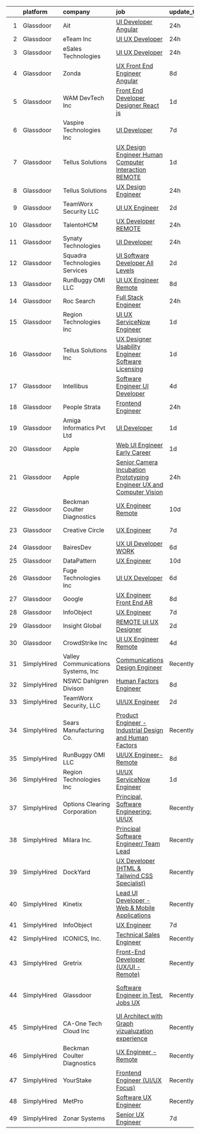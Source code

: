 

|    | platform    | company                            | job                                                                                                                                                                                                                                                                                                                                                                                                                                                                                                                                                                                                                                                                                                                                                                                                                                                                                                                                                                                                                                                                                                                                                                                                                                                                                                                                              | update_time   | location                       |
|---:|:------------|:-----------------------------------|:-------------------------------------------------------------------------------------------------------------------------------------------------------------------------------------------------------------------------------------------------------------------------------------------------------------------------------------------------------------------------------------------------------------------------------------------------------------------------------------------------------------------------------------------------------------------------------------------------------------------------------------------------------------------------------------------------------------------------------------------------------------------------------------------------------------------------------------------------------------------------------------------------------------------------------------------------------------------------------------------------------------------------------------------------------------------------------------------------------------------------------------------------------------------------------------------------------------------------------------------------------------------------------------------------------------------------------------------------|:--------------|:-------------------------------|
|  1 | Glassdoor   | Ait                                | [UI Developer  Angular](https://www.glassdoor.com/partner/jobListing.htm?pos=128&ao=1136043&s=58&guid=00000181dc944e6285451336f4c0a5e4&src=GD_JOB_AD&t=SR&vt=w&ea=1&cs=1_23a41601&cb=1657263116182&jobListingId=1007990133128&jrtk=3-0-1g7e98jklihml801-1g7e98jl1gahd800-1b35e8b9eac165aa-)                                                                                                                                                                                                                                                                                                                                                                                                                                                                                                                                                                                                                                                                                                                                                                                                                                                                                                                                                                                                                                                      | 24h           | Remote                         |
|  2 | Glassdoor   | eTeam Inc                          | [UI UX Developer](https://www.glassdoor.com/partner/jobListing.htm?pos=105&ao=1110586&s=58&guid=00000181dc944e6285451336f4c0a5e4&src=GD_JOB_AD&t=SR&vt=w&ea=1&cs=1_3d7337df&cb=1657263116180&jobListingId=1007990831213&cpc=FA84DF7EA1EC2398&jrtk=3-0-1g7e98jklihml801-1g7e98jl1gahd800-abccbf8b028e553c--6NYlbfkN0BrebvuryEatuNHUHZCAQUz0OnV0ltSPb-mADEOcHGVot9rTrxxekT_0oFh76gfC5kb7UIL825lTyQVmSv5TknD4h-bEUcNPsU-7bHw8vqf2ccVdZGPmt9qeBzG3HwH10k5JmoRVnoLpwlJDw5qFg83yDwvQJw8qAv_ovZKm8YFfXew-VwrGs0LNfqHuPxbl27Jrs5sHWi7yxs65LX7HR-C-uvojJwYZXL8ZEYAPmCcMAjON3zll9dNFJjIN-lpTSPHVaSojZdsai_-KZwZ6toeipJg9zHE3x-7GNAN4NDFUksgd2uzZ5BtK7BmCFbzvXVI9X5gbZQvRqhG1SSE1JUgYJExWz1BFNLyn882UsT8fKIgJIMzhlGjGxBczNVP5xyXJlkZTHx5rnBv0THWJ-yYGj99aEefFdZTFyuh8y0nH1lKaa0gTlJBUbRt_4Fvit9oAwEyQTHZ8jp_nBvOFOM8xPB53pb7Rh5xUV_sYqYm1gkp7Po4dEtZ0MhYK4MxEhG2dDPR_n8l5E5qTTrOnL3I)                                                                                                                                                                                                                                                                                                                                                                                                                                                                       | 24h           | Houston, TX                    |
|  3 | Glassdoor   | eSales Technologies                | [UI   UX Developer](https://www.glassdoor.com/partner/jobListing.htm?pos=112&ao=1136043&s=58&guid=00000181dc944e6285451336f4c0a5e4&src=GD_JOB_AD&t=SR&vt=w&cs=1_6b5da3ea&cb=1657263116180&jobListingId=1007991763032&jrtk=3-0-1g7e98jklihml801-1g7e98jl1gahd800-28972c88cc5ab41f-)                                                                                                                                                                                                                                                                                                                                                                                                                                                                                                                                                                                                                                                                                                                                                                                                                                                                                                                                                                                                                                                               | 24h           | West Babylon, NY               |
|  4 | Glassdoor   | Zonda                              | [UX Front End Engineer   Angular](https://www.glassdoor.com/partner/jobListing.htm?pos=130&ao=1136043&s=58&guid=00000181dc944e6285451336f4c0a5e4&src=GD_JOB_AD&t=SR&vt=w&cs=1_1afe54fe&cb=1657263116182&jobListingId=1007970843771&jrtk=3-0-1g7e98jklihml801-1g7e98jl1gahd800-ff3b7009c0fc9bb1-)                                                                                                                                                                                                                                                                                                                                                                                                                                                                                                                                                                                                                                                                                                                                                                                                                                                                                                                                                                                                                                                 | 8d            | Solana Beach, CA               |
|  5 | Glassdoor   | WAM DevTech  Inc                   | [Front End Developer Designer   React js](https://www.glassdoor.com/partner/jobListing.htm?pos=103&ao=1110586&s=58&guid=00000181dc944e6285451336f4c0a5e4&src=GD_JOB_AD&t=SR&vt=w&ea=1&cs=1_742e5e95&cb=1657263116179&jobListingId=1007987269978&cpc=1D891ED3EFC3904E&jrtk=3-0-1g7e98jklihml801-1g7e98jl1gahd800-ff7916af5e6bedcb--6NYlbfkN0CjqyTKdY8CRs2oHsk72m49nzTC4vIU3oLEAJqKAmf6nv2sYAIR7nx7PeCmARRTLgrPPQ6asVQ_jdTStnuELsYsbL5TN4G93_QkBU5Cc2b6XOworCIEyLbxbk49T4GmKldUv-5OxiLPVkHE_EBJ4yMuW4iRdRP8K8N6ZAAGMwLDQffgQCc37fDvlgeJ1M5dz-zyKcOXXauvYAU7PSlyoZl2z0zivd0kXG2th8RW3zj4_Y7P5qDaH6cV8fiJX2w5E-Ahl6rOLdMnuKN63wCPT-xQBcr3vketNbQUcEPhivyfZutaPKrJs5z_SC0EVRYxBc3PNvbE5F2JE8TSNWJWAjz_NLEOmzPSIgMoG6Zk7U8b4GXij_Veu75ObD5ddZ1YkZ-gv_xOtVYFlrWlpXxNyy29IzQ_F4IRJEl9vpC7LEr1XUoHBAm4yF308-NFtcOfXWRe2ecSRxJSKfZIc77gFtBRTGWHHYeNL-kMH_dO7RaFdSxIgS_LU7kKZucZRYPcozyIUkYgvBP4ihKRoiI2dk2Q)                                                                                                                                                                                                                                                                                                                                                                                                                                               | 1d            | Remote                         |
|  6 | Glassdoor   | Vaspire Technologies Inc           | [UI Developer](https://www.glassdoor.com/partner/jobListing.htm?pos=125&ao=1136043&s=58&guid=00000181dc944e6285451336f4c0a5e4&src=GD_JOB_AD&t=SR&vt=w&ea=1&cs=1_dcc9ff6f&cb=1657263116182&jobListingId=1007973231809&jrtk=3-0-1g7e98jklihml801-1g7e98jl1gahd800-14fa37d21873e556-)                                                                                                                                                                                                                                                                                                                                                                                                                                                                                                                                                                                                                                                                                                                                                                                                                                                                                                                                                                                                                                                               | 7d            | New York, NY                   |
|  7 | Glassdoor   | Tellus Solutions                   | [UX Design Engineer  Human Computer Interaction REMOTE](https://www.glassdoor.com/partner/jobListing.htm?pos=114&ao=1136043&s=58&guid=00000181dc944e6285451336f4c0a5e4&src=GD_JOB_AD&t=SR&vt=w&ea=1&cs=1_3ab283a5&cb=1657263116181&jobListingId=1007988164017&jrtk=3-0-1g7e98jklihml801-1g7e98jl1gahd800-9728c12d9b5402ae-)                                                                                                                                                                                                                                                                                                                                                                                                                                                                                                                                                                                                                                                                                                                                                                                                                                                                                                                                                                                                                      | 1d            | Remote                         |
|  8 | Glassdoor   | Tellus Solutions                   | [UX Design Engineer](https://www.glassdoor.com/partner/jobListing.htm?pos=117&ao=1136043&s=58&guid=00000181dc944e6285451336f4c0a5e4&src=GD_JOB_AD&t=SR&vt=w&ea=1&cs=1_2ccb5a81&cb=1657263116181&jobListingId=1007990868903&jrtk=3-0-1g7e98jklihml801-1g7e98jl1gahd800-2ace94e28131cc8b-)                                                                                                                                                                                                                                                                                                                                                                                                                                                                                                                                                                                                                                                                                                                                                                                                                                                                                                                                                                                                                                                         | 24h           | Remote                         |
|  9 | Glassdoor   | TeamWorx Security  LLC             | [UI UX Engineer](https://www.glassdoor.com/partner/jobListing.htm?pos=119&ao=1136043&s=58&guid=00000181dc944e6285451336f4c0a5e4&src=GD_JOB_AD&t=SR&vt=w&ea=1&cs=1_d582c516&cb=1657263116182&jobListingId=1007986248095&jrtk=3-0-1g7e98jklihml801-1g7e98jl1gahd800-5d211577d70c29a3-)                                                                                                                                                                                                                                                                                                                                                                                                                                                                                                                                                                                                                                                                                                                                                                                                                                                                                                                                                                                                                                                             | 2d            | Laurel, MD                     |
| 10 | Glassdoor   | TalentoHCM                         | [UX Developer   REMOTE](https://www.glassdoor.com/partner/jobListing.htm?pos=110&ao=1110586&s=58&guid=00000181dc944e6285451336f4c0a5e4&src=GD_JOB_AD&t=SR&vt=w&ea=1&cs=1_e0da8a84&cb=1657263116181&jobListingId=1007990640377&cpc=47CFDC01B3F81FAC&jrtk=3-0-1g7e98jklihml801-1g7e98jl1gahd800-69e601a1d98ac21e--6NYlbfkN0C_SycDmnNWjSnOfNojf-KZh-yXpPzkmZZ6wpMZhR9zB5dLKAJ7UQnWo9NBJTHUaTPuSHqOCgApo8QdfvrvjzZn0SI-ozTqJGpGWm-40dkSe3zrAjRr0NeVOoRed2eJOzPg5ROAdxliPxET-QtF9Q93RXmpYHYavfyElHgpJ9HOeOB8uFIsQf0hj31GngLtuoleeoFS5su-_-3kkYCbtPJX15C0XbdxptZzvRIXN3np3PZhfMD_H4Mo2X58oOCy2YdPsGUIFa9ILF6f_LD6JLwPbsEETIVRJRoNJJQPFC5cK1UL-XKxgrKVrfFZCMS8YU42t6BbvR71Z1wFVEl5GjL_479Tj6nZBw7q-ZV4-PVwLHMu0yvePw07j89BH-Ymh16G2_9xjfRTXx1A3E3-hcjPyG7ccaU9Sjo0Y3_jxNpw43vytjbniGJlDAbHC8JF5Dr-UrHG0x1Hvzp7dbUjRAGcKhkCnq3zW9DBbZ4GCGNDxAUV-izVlUJjh6Taextj2KTHt2JflJm0L2K1h0GiNPV2HbcrsXvwf6Ph64koRxtjsCWttoV0kv3Ox50jeS5z1gsejAZQP0mShXvUBbUnfNw2mN2dce72PYU%3D)                                                                                                                                                                                                                                                                                                                                                                                   | 24h           | Tysons Corner, VA              |
| 11 | Glassdoor   | Synaty Technologies                | [UI Developer](https://www.glassdoor.com/partner/jobListing.htm?pos=129&ao=1136043&s=58&guid=00000181dc944e6285451336f4c0a5e4&src=GD_JOB_AD&t=SR&vt=w&ea=1&cs=1_d671a876&cb=1657263116182&jobListingId=1007991084195&jrtk=3-0-1g7e98jklihml801-1g7e98jl1gahd800-424831480a09f643-)                                                                                                                                                                                                                                                                                                                                                                                                                                                                                                                                                                                                                                                                                                                                                                                                                                                                                                                                                                                                                                                               | 24h           | Remote                         |
| 12 | Glassdoor   | Squadra Technologies Services      | [UI  Software Developer All Levels](https://www.glassdoor.com/partner/jobListing.htm?pos=108&ao=1110586&s=58&guid=00000181dc944e6285451336f4c0a5e4&src=GD_JOB_AD&t=SR&vt=w&ea=1&cs=1_945d2ffe&cb=1657263116180&jobListingId=1007984835232&cpc=451933188B21919D&jrtk=3-0-1g7e98jklihml801-1g7e98jl1gahd800-e811dbf00e5ba4bb--6NYlbfkN0CI2D2WBf5KCAKm8AdZUtusvf22ZEvDfdwV7TPiZlfqI7iNOkFBBtJUL02K3EeupYBqSCEBoi0FnwSKg8wCxvQWTJ4tKVkjpBUUsuyK_XsRAZt9rGjO3nLhNnz8z_uuEkdhKuO6hb1hq_qtYKrqY-6EabSz6moGXWIwLj-pzQf36p4WOqMVtnA8JOQyu_HHFiGu_iA2MW_BMZPOXuogF_URhAztvJVNGeegdQV-zxejuPGeHSgJUpQE6IbwSyrDKKFNBqS4HoWE8ArVi4GGfD_uQ_-UUHobsDin64EEg0YS98orVUWtTSZilUnnW9Kl2U_Ev9mufMqqZJl8B-55OxsZxmQ-w5MzLVBPLuh3lFgL0GuRw0s6EJyrNpgrKPOULMiI-gXeWh79nA5CtsiaOSaVOpYiGOrggxp4ll8LnZYeM4P-NE-_zbnZ0dQvOV7r3XXJPCJmTEcmrygL3UFuTCisE7TCJ2axnw7TVevzBHN42utEMgTwzhJMI0LKlqQ4YUA%3D)                                                                                                                                                                                                                                                                                                                                                                                                                                                                       | 2d            | Remote                         |
| 13 | Glassdoor   | RunBuggy OMI LLC                   | [UI UX Engineer  Remote](https://www.glassdoor.com/partner/jobListing.htm?pos=113&ao=1136043&s=58&guid=00000181dc944e6285451336f4c0a5e4&src=GD_JOB_AD&t=SR&vt=w&ea=1&cs=1_c1e90e34&cb=1657263116181&jobListingId=1007970961814&jrtk=3-0-1g7e98jklihml801-1g7e98jl1gahd800-47225a62e1b6a6a4-)                                                                                                                                                                                                                                                                                                                                                                                                                                                                                                                                                                                                                                                                                                                                                                                                                                                                                                                                                                                                                                                     | 8d            | Remote                         |
| 14 | Glassdoor   | Roc Search                         | [Full Stack Engineer](https://www.glassdoor.com/partner/jobListing.htm?pos=109&ao=1110586&s=58&guid=00000181dc944e6285451336f4c0a5e4&src=GD_JOB_AD&t=SR&vt=w&ea=1&cs=1_6e5ccc9a&cb=1657263116181&jobListingId=1007990751253&cpc=F41FEAB56D215062&jrtk=3-0-1g7e98jklihml801-1g7e98jl1gahd800-821cb0c7cb72fab0--6NYlbfkN0CMHfdvImXyhvk82aHanYmk_omNMXOkHedsHncAw9pogZQ8McdVG3ZgtV6D129IFYhCB_RwixszgL4896YGSfTC3_cbGOqj5JHj1Pg_GIsDGjXFLclWgy-atJISMZomnZSCZbIu976RoxTNCzrgyVfiOLka5RecghcMN8vK12pPlSbx5RbPNCKrTfuX_LZ7gCc-HYgCKJs4OLYct4MrO4kJUBkmMw2LU-8ieFLlmxx3Ft9XbsHuXcGnsXThbXVQ1YQtAmNo1is7uTn5ykI6Hvc2an_iZ6W9y2F3vvIqRPUw_7hJwRqApIf3rddNqrOt7zYn_cuVcXcUbI0zvipz6Xna5oalEslhZr9Ts1M_CrbM89_d-YQMKUw2II9qbcq9BhYmc9wJnqJPGwa2RAnjmRRXOB5buqb0XUhjImpKI7Es-syPIt4PmjJyuD-HmziqTiLWZFZZkeQmyuYFmV05zxWubHxg7AbAXe1N8Za6e2ElrfgeQQpp7bsc1c66qyA1qKtOKCJ83DFgAw%3D%3D)                                                                                                                                                                                                                                                                                                                                                                                                                                                                       | 24h           | Remote                         |
| 15 | Glassdoor   | Region Technologies Inc            | [UI UX ServiceNow Engineer](https://www.glassdoor.com/partner/jobListing.htm?pos=115&ao=1136043&s=58&guid=00000181dc944e6285451336f4c0a5e4&src=GD_JOB_AD&t=SR&vt=w&ea=1&cs=1_c98241de&cb=1657263116181&jobListingId=1007987823684&jrtk=3-0-1g7e98jklihml801-1g7e98jl1gahd800-e1baa63203b64b98-)                                                                                                                                                                                                                                                                                                                                                                                                                                                                                                                                                                                                                                                                                                                                                                                                                                                                                                                                                                                                                                                  | 1d            | Remote                         |
| 16 | Glassdoor   | Tellus Solutions Inc               | [UX Designer  Usability Engineer  Software Licensing ](https://www.glassdoor.com/partner/jobListing.htm?pos=123&ao=1136043&s=58&guid=00000181dc944e6285451336f4c0a5e4&src=GD_JOB_AD&t=SR&vt=w&ea=1&cs=1_49b851e4&cb=1657263116182&jobListingId=1007988242384&jrtk=3-0-1g7e98jklihml801-1g7e98jl1gahd800-445df6d099766c8c-)                                                                                                                                                                                                                                                                                                                                                                                                                                                                                                                                                                                                                                                                                                                                                                                                                                                                                                                                                                                                                       | 1d            | Remote                         |
| 17 | Glassdoor   | Intellibus                         | [Software Engineer   UI Developer](https://www.glassdoor.com/partner/jobListing.htm?pos=122&ao=1136043&s=58&guid=00000181dc944e6285451336f4c0a5e4&src=GD_JOB_AD&t=SR&vt=w&ea=1&cs=1_51794d9c&cb=1657263116182&jobListingId=1007979820807&jrtk=3-0-1g7e98jklihml801-1g7e98jl1gahd800-f16f33bb03ce288a-)                                                                                                                                                                                                                                                                                                                                                                                                                                                                                                                                                                                                                                                                                                                                                                                                                                                                                                                                                                                                                                           | 4d            | Washington, DC                 |
| 18 | Glassdoor   | People Strata                      | [Frontend Engineer](https://www.glassdoor.com/partner/jobListing.htm?pos=120&ao=1136043&s=58&guid=00000181dc944e6285451336f4c0a5e4&src=GD_JOB_AD&t=SR&vt=w&ea=1&cs=1_dd651e13&cb=1657263116182&jobListingId=1007990410033&jrtk=3-0-1g7e98jklihml801-1g7e98jl1gahd800-bc447331a48fa33a-)                                                                                                                                                                                                                                                                                                                                                                                                                                                                                                                                                                                                                                                                                                                                                                                                                                                                                                                                                                                                                                                          | 24h           | New York, NY                   |
| 19 | Glassdoor   | Amiga Informatics Pvt  Ltd         | [UI Developer](https://www.glassdoor.com/partner/jobListing.htm?pos=124&ao=1136043&s=58&guid=00000181dc944e6285451336f4c0a5e4&src=GD_JOB_AD&t=SR&vt=w&ea=1&cs=1_83e6fef1&cb=1657263116182&jobListingId=1007988027044&jrtk=3-0-1g7e98jklihml801-1g7e98jl1gahd800-d35e425fe9cd494e-)                                                                                                                                                                                                                                                                                                                                                                                                                                                                                                                                                                                                                                                                                                                                                                                                                                                                                                                                                                                                                                                               | 1d            | Sunnyvale, CA                  |
| 20 | Glassdoor   | Apple                              | [Web UI Engineer  Early Career ](https://www.glassdoor.com/partner/jobListing.htm?pos=104&ao=1110586&s=58&guid=00000181dc944e6285451336f4c0a5e4&src=GD_JOB_AD&t=SR&vt=w&cs=1_5998a22d&cb=1657263116180&jobListingId=1007988604922&cpc=654405A9B1E0A9F5&jrtk=3-0-1g7e98jklihml801-1g7e98jl1gahd800-ae04aeb5feb59ae3--6NYlbfkN0BvKrLyj5gPmtZO9T8euul8TCxuuKNOtzRJOomxnwSEodTz2Bc-sPZlADHp0xxmf8Ugz10IzNF6fWkt1yEUWdkCySpbdauG-eZtLaDfGRnX75GgNd-GgpVzZ0KPCcmfzmV617ix-Q5tyBgH_li_raOlJv3svq-2-FWwV6E9z7-AXlYn9HRTtjMRruREmMekvrgTSW_WZrRCkZOkSetHDZ4b7fkoNRCiNSiLTsX-yiWcJIj-6BO5dPiDtWU66L2M4jPJdX75m9ZyfOQYz-mKeKxhdND8uWqQz8OD7aZwL6pG4WU2Zg9cKsWZ3HBrtnSvyQxYOkaTE5l0Qi5Qx-kslx1uX9CHq3vjaRRC0sPNmiSEKC5Bfk3hBbITsxXt7JISJBbVTj8fu-bbik3H7ydctWzbq91_zWXKl5JjPi_JxhlCkkyUwyQYbkMfm7481B9x-a015_vxwa6sDZHTGuy-ozqUdb3MXLmQyaMrtynlSIYjD9JGTMjoMKmrinNAh1iz6V3W_64CIZsRGIq2p4y6oeEBKXhUrk0gbK7X1zoourkrCX52tKtNSzPkBAkwNXIDRBz6VCwzAyzCZ3L-q4enqmQOZAr8eqzNnv8bILoPhtU0Ckh0_kT40DrmibZIfx7O7XgT1e-rt66y9zZXx1NEqOoZ27JBxqMSVF4VUyf-9OiVmbwjW3cmBncRxkZKdP425YTNWfjzJgnUaNKsdjQLG1_D3b5LF0HTmbkBsk6OqxBTBmWob7rUgjFvFnRcN4PrtFC8fUUY5zkVOaWu_e8d9AMydGhIXWCiu1Al5KRh8Xjg9eLpn6UjP-2owhhWcOToYUHQTFaMGvWPJ_bYek2y7q04GXKxgBrAA_VAB0X5C2K-H-gPldseTESqr1YX8fjliP15L6N6S0eNGPrkZ9Rk18xBhh-hZSulMfRdveN7EZ4Gc-QqK1wyjChE3UniW316ScayHM50SfK09Q%3D%3D) | 1d            | Austin, TX                     |
| 21 | Glassdoor   | Apple                              | [Senior Camera Incubation Prototyping Engineer  UX and Computer Vision ](https://www.glassdoor.com/partner/jobListing.htm?pos=127&ao=1136043&s=58&guid=00000181dc944e6285451336f4c0a5e4&src=GD_JOB_AD&t=SR&vt=w&cs=1_eb158136&cb=1657263116182&jobListingId=1007991720665&jrtk=3-0-1g7e98jklihml801-1g7e98jl1gahd800-07feed75a72ab371-)                                                                                                                                                                                                                                                                                                                                                                                                                                                                                                                                                                                                                                                                                                                                                                                                                                                                                                                                                                                                          | 24h           | Cupertino, CA                  |
| 22 | Glassdoor   | Beckman Coulter Diagnostics        | [UX Engineer   Remote](https://www.glassdoor.com/partner/jobListing.htm?pos=101&ao=1110586&s=58&guid=00000181dc944e6285451336f4c0a5e4&src=GD_JOB_AD&t=SR&vt=w&cs=1_93387f03&cb=1657263116179&jobListingId=1007966348865&cpc=870769263AED881C&jrtk=3-0-1g7e98jklihml801-1g7e98jl1gahd800-69e1767f855de534--6NYlbfkN0BKTnjA2-Drk_oVzlm0wm28KKepnRl48ruy7KcpALSp4YBrMG9vcWWApU_oYO9UIaK8ifPWtneDMZ5UwfRn4mLOKdNnpNZWxsCN6BSLjWdNPSwA2tBQOEP_wGzAxBu7aokVfA0eSiJZbEq4Yr1h8fCBvlSqzuyT-OgjmDizrkgzJE6hj2hzy7vEsNg0L2_ucHL4WK60MuEPCbhCt3_Efqt4zhTgFfpx8ZY3WUpm1N57_4Msza6BO_1M3ZnVGXJ_w2VwRFVzl7vSOGElbvns81su-M6L4GElEKHYQlBIWQamv7qVjhLd3_20pmwLjLoEhcgmyaTNK-XaY7OCENvsWTcyzqMeNf29Dpmc_S1fokf1M8IMHDHmeE4KF_73yKKjCtU3d2gAtAlyuU8ATXhTavh_iXU0jgc88fbPCwOTpG9K670JId5isYOZfiEpuZlVvwud2GbqCaOKh8IdVy0rJKy8WxVM8jA3KrV3z2V2rtunNt-P1tLjcsI-Rvn5ft1XRDJohscMm-sHQjCbZTYe2prPsG2lPIWwCz0yz80IjgFIgXiFWznIbG0tyc7E92MMEI5YN-tHwGzm3G_V4jerh1GTR4Xu8vODV3owYjWfoLYWm27-ddeGfxt5f_Oqc7tKVkM3m6bW4ROmPJoKahmbWB5ePfZ6bIf5ztPsBdfSkD2fJJd-_GnhUBVt5il-wLxWUZPtkUPBik7TDCwrAL7xcUeOg0HhB_krQPECvz-uocueL2tNUen0sObVu6CFNQYp3z77sTG4IVEES54JNg7L3m26KTtI8I07FSqHQDfGiIQE3o7OLCl0phTEakHB3gZ_ZlA41scDCtGN6TSd2gJjKZ58g3rj1TGUaEuiO5cSuxJ-mms562-lNEVmtPi--VuJU40FSNxd1-srKFpr6UgdUJXunpl9pAcpVbifNx9OYhJa35ImIabDKOzkD5lhrFAVvLSwWF9SHdlhpw%3D%3D)           | 10d           | Miami, FL                      |
| 23 | Glassdoor   | Creative Circle                    | [UX Engineer](https://www.glassdoor.com/partner/jobListing.htm?pos=107&ao=1110586&s=58&guid=00000181dc944e6285451336f4c0a5e4&src=GD_JOB_AD&t=SR&vt=w&cs=1_184295f3&cb=1657263116180&jobListingId=1007972850969&cpc=9DC6E4D8324653EE&jrtk=3-0-1g7e98jklihml801-1g7e98jl1gahd800-34e18edd72c9fd21--6NYlbfkN0BPwlZa85gbT4Q3XYQoU_uQn0Qmw9zd_9UNfmcwtqAVud1yvyq1Z4UAlx1bxhDUi3JxGw0NwZsHt8fbQF4rkRonjuILA-NpXs2vk3JkS-TrzOWizQrJRHEzK82EnXBz-ldVUh4FvCqmgLqOBuH8anUr5olTyb3_94mp_Uhjr0o3U__PveV92yNhcixM92TOakHhsauz7SM43MsQyXTudPBJWFy1hU-YW8N2ZU9c1CUF1wBCQkb_REMnAB32RmpE4IY7ktB6gwZy2wxZioOQSRSy4A0qlLzEvTAgWotvHGqoy8HFwNOAO2v8hni62f-47QVIN2iSWIVr5nxqcI9EFVOeNeRpQ5BKwEh3B2BVb4VyzthFR1uyh128FieTVR6rNwkNaULq1bpTqErUHXtEIUTvXlXmNB9dN51qPH9LrNL0zHHXqpiLPIoku9LBu10-ZbElgQ7lk9Ac_XvPdtbWtzmjP1t8-KjOKpORKcEuCDdve8-I_9NrTV7JoS6YF5PAlsPoxqGH2rVwEQ%3D%3D)                                                                                                                                                                                                                                                                                                                                                                                                                                                                                    | 7d            | Playa Vista, CA                |
| 24 | Glassdoor   | BairesDev                          | [UX UI Developer WORK](https://www.glassdoor.com/partner/jobListing.htm?pos=106&ao=1110586&s=58&guid=00000181dc944e6285451336f4c0a5e4&src=GD_JOB_AD&t=SR&vt=w&cs=1_105017f3&cb=1657263116180&jobListingId=1007976973474&cpc=8795CF9063CD573D&jrtk=3-0-1g7e98jklihml801-1g7e98jl1gahd800-1121d6b3f62d0afd--6NYlbfkN0BfEGkshao4EhrCCf7LYqKO8VNtf9vkQrewuI3DmTR_-FNjQOZq6FDCm1wcPTrdsPeLD4KSjDNPHHuW3mfDkpZ_7A-1Am9oZ8_E-IZf_uQpGrEemU-59oJPy2OPaNsbrhcGzRCwq34QdDNY0xaw_BC0_-K4dEZy6OovKGTrs44ANbN6L7MJ7gajO8ae3cjMC7ZLG12hTJI23DerHUDszaeJXLqBiZr9jIPmaE5tXw-SE5AYV4VtFazKxr1uB0vOrLg8j7C3xUCfykJ97Ojq1MOwsj3LNfpJRYxlNFkRLglC1_6lSDyjN_k18AC43bZq42l9QwFO-hCC2QMHdwRfiUuc_KKBu2Gk4ExuNJNKmJxMmKv4Ok57P9rJeDXvbqN1lWCygBwUUQhFirCbWPjulOEHi4KrHdrefZZRFHKMk_qe0VIPWTztk1W4nuUXctAbrqF8e7kIqQhPZTmiurwaCm2wDaXauytPyWv3qZn2BOMRfJBBOLz5XonsXl5glUzxx_htp8oNTKvCj4jnKpWCf4Pfmn6LAzwxz1fXetCl72L9-fhFThaGkOd6bJoppmv66KIQ-O-aC28UaNqAqQly2KZU)                                                                                                                                                                                                                                                                                                                                                                                                       | 6d            | Los Angeles, CA                |
| 25 | Glassdoor   | DataPattern                        | [UX Engineer](https://www.glassdoor.com/partner/jobListing.htm?pos=118&ao=1136043&s=58&guid=00000181dc944e6285451336f4c0a5e4&src=GD_JOB_AD&t=SR&vt=w&ea=1&cs=1_be06c324&cb=1657263116181&jobListingId=1007966414166&jrtk=3-0-1g7e98jklihml801-1g7e98jl1gahd800-00dcfa22b76c9694-)                                                                                                                                                                                                                                                                                                                                                                                                                                                                                                                                                                                                                                                                                                                                                                                                                                                                                                                                                                                                                                                                | 10d           | Remote                         |
| 26 | Glassdoor   | Fuge Technologies Inc              | [UI UX Developer](https://www.glassdoor.com/partner/jobListing.htm?pos=126&ao=1136043&s=58&guid=00000181dc944e6285451336f4c0a5e4&src=GD_JOB_AD&t=SR&vt=w&ea=1&cs=1_6a1e2b72&cb=1657263116182&jobListingId=1007977642679&jrtk=3-0-1g7e98jklihml801-1g7e98jl1gahd800-49eb5da0f6f6440e-)                                                                                                                                                                                                                                                                                                                                                                                                                                                                                                                                                                                                                                                                                                                                                                                                                                                                                                                                                                                                                                                            | 6d            | Remote                         |
| 27 | Glassdoor   | Google                             | [UX Engineer  Front End  AR](https://www.glassdoor.com/partner/jobListing.htm?pos=121&ao=1136043&s=58&guid=00000181dc944e6285451336f4c0a5e4&src=GD_JOB_AD&t=SR&vt=w&cs=1_29bd976f&cb=1657263116182&jobListingId=1007971816418&jrtk=3-0-1g7e98jklihml801-1g7e98jl1gahd800-700e1a924e06c425-)                                                                                                                                                                                                                                                                                                                                                                                                                                                                                                                                                                                                                                                                                                                                                                                                                                                                                                                                                                                                                                                      | 8d            | Los Angeles, CA                |
| 28 | Glassdoor   | InfoObject                         | [UX Engineer](https://www.glassdoor.com/partner/jobListing.htm?pos=116&ao=1136043&s=58&guid=00000181dc944e6285451336f4c0a5e4&src=GD_JOB_AD&t=SR&vt=w&ea=1&cs=1_8b152a1c&cb=1657263116181&jobListingId=1007973254854&jrtk=3-0-1g7e98jklihml801-1g7e98jl1gahd800-eafc0205ff66aa85-)                                                                                                                                                                                                                                                                                                                                                                                                                                                                                                                                                                                                                                                                                                                                                                                                                                                                                                                                                                                                                                                                | 7d            | Remote                         |
| 29 | Glassdoor   | Insight Global                     | [REMOTE UI UX Designer](https://www.glassdoor.com/partner/jobListing.htm?pos=111&ao=1110586&s=58&guid=00000181dc944e6285451336f4c0a5e4&src=GD_JOB_AD&t=SR&vt=w&cs=1_2df41872&cb=1657263116180&jobListingId=1007985663861&cpc=AC285F3A3ECA6BB0&jrtk=3-0-1g7e98jklihml801-1g7e98jl1gahd800-2ec9c1171208c15c--6NYlbfkN0BKkHZu3wF05EeDimN_p6sYpKCMArvwa95YdH7UpkaBCqc7l59ErwqcucwAf2i0-akOBX6MJXyczWR_krPITMRpk18oGogzcTs_yft8jXyyNTqS5GK-589NkPn3NhUopF2QKBX4DAuUWx58S-ypb-yYy1RPMtjFNldYqSXVXSbI3eC4oUHp7pdwK7EN-Nc3REeCHyHlrPrerAZW24j2NzMunnUDAtPFta9BIcnOAMfKa4y3508sTvumaXQ0CuH2lAJoV0JO12b7g7kuWpz_d7csjG0zTs3ntzBtI46A1EDgzArRJs0K0PNgRJC4cGIZVe-OJOXQmtzEfbbhprq8p9GmgRix_fyuTjuwkVAW-0PF0vVhoPXsSZJ1rZNOnI8Bv02-5OA4AeUyf3pAVuwSMhOdeEvvNvL-KHL8fkH-kFS2GB1ZoVuk3VcYWFAo2Ls-FoGaaC5-RBFkxWr-9tL05JhlrX0m6q6LJ7B-2aVjUxnqPg%3D%3D)                                                                                                                                                                                                                                                                                                                                                                                                                                                                                                          | 2d            | Tempe, AZ                      |
| 30 | Glassdoor   | CrowdStrike  Inc                   | [UI UX Engineer  Remote ](https://www.glassdoor.com/partner/jobListing.htm?pos=102&ao=1110586&s=58&guid=00000181dc944e6285451336f4c0a5e4&src=GD_JOB_AD&t=SR&vt=w&cs=1_3699cf31&cb=1657263116179&jobListingId=1007979474257&cpc=FD1C1DA32C38CFA7&jrtk=3-0-1g7e98jklihml801-1g7e98jl1gahd800-aedcf549d24b824f--6NYlbfkN0Cu2CVlb3GO4Nf7aS8SXsFwjpUbSKkwsJRaJhRnAEdqU_yv6e0u-cLacwZ2HNe9plb7utUvPpaWpPlqJiybKSKF62RJDqrxdUhP-lyrqC2Oh4pWbQ9haAm-RTDkLkcqeDkzmEWvWRrtjgbzA3CiBrVynKNoRbPrzSL3ZVN7U65aCHxTK1ngz-BxmHEzXN9UZrzAeS2G0I-xpRdiqm7edTano-8J1Wx--mdHv2En__ohDhs9w6O3ODbMnST4flMiahm8Ax3IkcPbhLknazip0ARA3KoHXlKbRVkZXdhWPb5m0tJE7U1fK6THJSmSw1nXfWKxKQHaQPEV0h7W-zvY6Y30vnTXvJ-8uxdyBEWuVtx5In2zfZRsFiv2kpPMgF9rIQML90pQb1dpmJLyVD4H2s7mmqFdH81hzieokpDSwSvvTmkEFjaGilUr2XarTMgF9BJz-HAVdJ6FTx5nRLdC5PmHIxEjoJ0Mgbh4iwlXtJheZJYVU7G-FP6c4EaXtkrVkKwZI3HCMRNccRiojO2XaBqfRvcs5UbMyPsi2RewQSaMD7hSFmLp60mF5Yt6dyzLa0CR1iehsygPqAVPRoFGRqa9PjP6Wt5Aw6qp5puKSdHqBlH7kmysChYSw2kv0xbSRwgsXqC-SQ2AVXhm4tqlRUobkURzWJR3xwLcjgiCq_QOgPWOWbiKfpRlUSP9FX4PlBGY8xERxgzWWibJPZs-MPN4oT-1aYYxQ7b7IRJrIofAwDOHIEnrFT-F)                                                                                                                                                                                                                                    | 4d            | Seattle, WA                    |
| 31 | SimplyHired | Valley Communications Systems, Inc | [Communications Design Engineer](https://www.simplyhired.com/job/AUo7E07w2klkxUe_MpJEXKAe3q6D53g2ij9loL_ldPaRLYQDHOrlRg?q=ux+engineer)                                                                                                                                                                                                                                                                                                                                                                                                                                                                                                                                                                                                                                                                                                                                                                                                                                                                                                                                                                                                                                                                                                                                                                                                           | Recently      | Chicopee, MA                   |
| 32 | SimplyHired | NSWC Dahlgren Divison              | [Human Factors Engineer](https://www.simplyhired.com/job/9msFop1FvvYpPh2-wDn1PHzrSiRCDz2ZWW32Z5OawFpDCt1WyJTlwA?q=ux+engineer)                                                                                                                                                                                                                                                                                                                                                                                                                                                                                                                                                                                                                                                                                                                                                                                                                                                                                                                                                                                                                                                                                                                                                                                                                   | 8d            | Dahlgren, VA                   |
| 33 | SimplyHired | TeamWorx Security, LLC             | [UI/UX Engineer](https://www.simplyhired.com/job/Hk80J03xfAgqdm78Kt26QsY-csOCUpTHuwQCDJJ4WgaL9CFwvVNolA?q=ux+engineer)                                                                                                                                                                                                                                                                                                                                                                                                                                                                                                                                                                                                                                                                                                                                                                                                                                                                                                                                                                                                                                                                                                                                                                                                                           | 2d            | Laurel, MD                     |
| 34 | SimplyHired | Sears Manufacturing Co.            | [Product Engineer - Industrial Design and Human Factors](https://www.simplyhired.com/job/1DPiQhPgve3MtpYrm5NdFKJMi5gdh8NqkmCpOhoRFBljxFr2xbA2Tg?q=ux+engineer)                                                                                                                                                                                                                                                                                                                                                                                                                                                                                                                                                                                                                                                                                                                                                                                                                                                                                                                                                                                                                                                                                                                                                                                   | Recently      | Davenport, IA                  |
| 35 | SimplyHired | RunBuggy OMI LLC                   | [UI/UX Engineer- Remote](https://www.simplyhired.com/job/4nv3i8cqCgqaZJWQyr2eKZmJFJojoCUzweZKH9bvMSFSf_RT3nm65Q?q=ux+engineer)                                                                                                                                                                                                                                                                                                                                                                                                                                                                                                                                                                                                                                                                                                                                                                                                                                                                                                                                                                                                                                                                                                                                                                                                                   | 8d            | Remote                         |
| 36 | SimplyHired | Region Technologies Inc            | [UI/UX ServiceNow Engineer](https://www.simplyhired.com/job/7uPvCL4SL8UghIxaPQZOmQ_ARWutZBxmlrMTpzBGGMR_gqmmGiMpRA?q=ux+engineer)                                                                                                                                                                                                                                                                                                                                                                                                                                                                                                                                                                                                                                                                                                                                                                                                                                                                                                                                                                                                                                                                                                                                                                                                                | 1d            | Remote                         |
| 37 | SimplyHired | Options Clearing Corporation       | [Principal, Software Engineering: UI/UX](https://www.simplyhired.com/job/6WRicnwhKtM4ghmIX48eFW9WlVHt5doMp2wkEyAG3W4q6Pq7hAvRsA?q=ux+engineer)                                                                                                                                                                                                                                                                                                                                                                                                                                                                                                                                                                                                                                                                                                                                                                                                                                                                                                                                                                                                                                                                                                                                                                                                   | Recently      | Chicago, IL                    |
| 38 | SimplyHired | Milara Inc.                        | [Principal Software Engineer/ Team Lead](https://www.simplyhired.com/job/y26YMDr_i7bfvvW3yAbF2bhdWFwL9tapVBqQq4mHCUEoMRxaETyEdQ?q=ux+engineer)                                                                                                                                                                                                                                                                                                                                                                                                                                                                                                                                                                                                                                                                                                                                                                                                                                                                                                                                                                                                                                                                                                                                                                                                   | Recently      | Milford, MA                    |
| 39 | SimplyHired | DockYard                           | [UX Developer (HTML & Tailwind CSS Specialist)](https://www.simplyhired.com/job/WqTYFqBEGa8YxuZPMNumQP21CZG11aBnM795O2nswaqocMvYtUMxcQ?q=ux+engineer)                                                                                                                                                                                                                                                                                                                                                                                                                                                                                                                                                                                                                                                                                                                                                                                                                                                                                                                                                                                                                                                                                                                                                                                            | Recently      | Remote                         |
| 40 | SimplyHired | Kinetix                            | [Lead UI Developer - Web & Mobile Applications](https://www.simplyhired.com/job/SaFtvgPqbMyJ-blOBOQWksFrfR_IycnRSfg7_Njp0odUQzAiUpkfKA?q=ux+engineer)                                                                                                                                                                                                                                                                                                                                                                                                                                                                                                                                                                                                                                                                                                                                                                                                                                                                                                                                                                                                                                                                                                                                                                                            | Recently      | Atlanta, GA                    |
| 41 | SimplyHired | InfoObject                         | [UX Engineer](https://www.simplyhired.com/job/exKnZfpo_h09rbgQ1o8nrfpHOIGGsDflk5vu6ot5xamtwbMremqLCw?q=ux+engineer)                                                                                                                                                                                                                                                                                                                                                                                                                                                                                                                                                                                                                                                                                                                                                                                                                                                                                                                                                                                                                                                                                                                                                                                                                              | 7d            | Remote                         |
| 42 | SimplyHired | ICONICS, Inc.                      | [Technical Sales Engineer](https://www.simplyhired.com/job/BLGA6g71PmxK_tznA_TCmnundiwYAmilk7nypVzrPwOuQDQe9f3_jg?q=ux+engineer)                                                                                                                                                                                                                                                                                                                                                                                                                                                                                                                                                                                                                                                                                                                                                                                                                                                                                                                                                                                                                                                                                                                                                                                                                 | Recently      | Foxborough, MA                 |
| 43 | SimplyHired | Gretrix                            | [Front-End Developer (UX/UI - Remote)](https://www.simplyhired.com/job/tOJF9dnMHIiJN0v0lfSl-gafLemzIjKdnvYlFwrViTB--V0L5IjJ8A?q=ux+engineer)                                                                                                                                                                                                                                                                                                                                                                                                                                                                                                                                                                                                                                                                                                                                                                                                                                                                                                                                                                                                                                                                                                                                                                                                     | Recently      | Remote                         |
| 44 | SimplyHired | Glassdoor                          | [Software Engineer in Test, Jobs UX](https://www.simplyhired.com/job/y8GdbtkJXYhk24k0R6F41RZu8neHcO5m9q_LGQX7WiIhVjULpPKS1g?q=ux+engineer)                                                                                                                                                                                                                                                                                                                                                                                                                                                                                                                                                                                                                                                                                                                                                                                                                                                                                                                                                                                                                                                                                                                                                                                                       | Recently      | San Francisco, CA +5 locations |
| 45 | SimplyHired | CA-One Tech Cloud Inc              | [UI Architect with Graph vizualuzation experience](https://www.simplyhired.com/job/2MuK_2oyB6HJFd5Qs52P4rZ-CmwA0FZ5TEQKGStBYOzt6zSl2xW0HA?q=ux+engineer)                                                                                                                                                                                                                                                                                                                                                                                                                                                                                                                                                                                                                                                                                                                                                                                                                                                                                                                                                                                                                                                                                                                                                                                         | Recently      | Sunnyvale, CA                  |
| 46 | SimplyHired | Beckman Coulter Diagnostics        | [UX Engineer - Remote](https://www.simplyhired.com/job/QZ7BPsTNq8utCh9qSpCGN0faP3m7ZhRiX5ICYgQV3MSvVGsYmpB9bQ?q=ux+engineer)                                                                                                                                                                                                                                                                                                                                                                                                                                                                                                                                                                                                                                                                                                                                                                                                                                                                                                                                                                                                                                                                                                                                                                                                                     | Recently      | Miami, FL                      |
| 47 | SimplyHired | YourStake                          | [Frontend Engineer (UI/UX Focus)](https://www.simplyhired.com/job/7o5wFjcJLjexIyohvLJibZPVdB7ioIT0oO1DrEjbV0KZPcrfpP69OA?q=ux+engineer)                                                                                                                                                                                                                                                                                                                                                                                                                                                                                                                                                                                                                                                                                                                                                                                                                                                                                                                                                                                                                                                                                                                                                                                                          | Recently      | Remote                         |
| 48 | SimplyHired | MetPro                             | [Software UX Engineer](https://www.simplyhired.com/job/XquKZEhdl3MDBpaX9YbNxw4P7d0djp-vOUnH_R_qmxG6--52r99eXw?q=ux+engineer)                                                                                                                                                                                                                                                                                                                                                                                                                                                                                                                                                                                                                                                                                                                                                                                                                                                                                                                                                                                                                                                                                                                                                                                                                     | Recently      | Chico, CA                      |
| 49 | SimplyHired | Zonar Systems                      | [Senior UX Engineer](https://www.simplyhired.com/job/zUgW9xz5waNPDC6T064jPNmMz22YVmdY9HvBb6COMWpnX18xr1qgqg?q=ux+engineer)                                                                                                                                                                                                                                                                                                                                                                                                                                                                                                                                                                                                                                                                                                                                                                                                                                                                                                                                                                                                                                                                                                                                                                                                                       | 7d            | Seattle, WA                    |